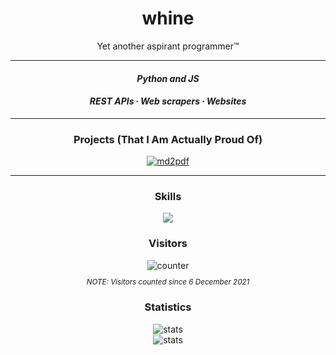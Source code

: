 <h1 align="center">
    whine
</h1>
<p align="center">
    Yet another aspirant programmer™
</p>

<hr>

<h4 align="center">
    <i>
        Python and JS
    </i>
</h4>
<h4 align="center">
    <i>
        REST APIs ∙ Web scrapers ∙ Websites
    </i>
</h4>

<hr>

<h3 align="center">
    Projects (That I Am Actually Proud Of)
</h3>

<div align="center">
    <a href="https://github.com/whinee/md2pdf" target="_blank">
        <img src="https://github-readme-stats.vercel.app/api/pin/?username=whinee&repo=md2pdf&theme=radical" alt="md2pdf"/>
    </a>
</div>

<hr>

<h3 align="center">
    Skills
</h3>
<p align="center">
	<a href="https://skillicons.dev">
		<img src="https://skillicons.dev/icons?i=py,workers,js,css,html,md,git" />
	</a>
</p>

<h3 align="center">
    Visitors
</h3>
<div align="center">
<img src="https://count.getloli.com/get/@whinee?theme=rule34" alt="counter"/>
</div>
<sub>
    <p align="center">
        <i>
            NOTE: Visitors counted since 6 December 2021
        </i>
    </p>
</sub>

<h3 align="center">
    Statistics
</h3>
<div align="center">
    <img src="https://github-readme-stats.vercel.app/api/top-langs/?username=whinee&layout=compact&theme=radical" alt="stats"/>
</div>
<div align="center">
    <img src="https://github-readme-stats.vercel.app/api?username=whinee&count_private=true&show_icons=true&theme=radical" alt="stats"/>
</div>
